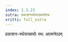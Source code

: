 ```yaml
---
index: 1.3.23
sutra: प्रकाशनस्थेयाख्ययोश्च
vritti: full_sutra
---
```


प्रकाशन-स्थेयाख्ययोः स्थ: आत्मनेपदम् 